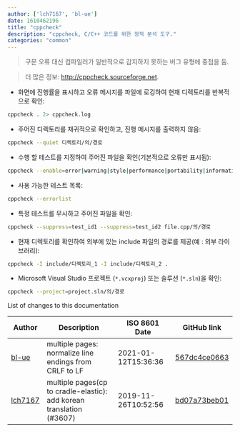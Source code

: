 ```yaml
---
author: ['lch7167', 'bl-ue']
date: 1610462196
title: "cppcheck"
description: "cppcheck, C/C++ 코드를 위한 정적 분석 도구."
categories: "common"
---
```

> 구문 오류 대신 컴파일러가 일반적으로 감지하지 못하는 버그 유형에 중점을 둠.

> 더 많은 정보: <http://cppcheck.sourceforge.net>.

- 화면에 진행률을 표시하고 오류 메시지를 파일에 로깅하여 현재 디렉토리를 반복적으로 확인:

```bash
cppcheck . 2> cppcheck.log
```

- 주어진 디렉토리를 재귀적으로 확인하고, 진행 메시지를 출력하지 않음:

```bash
cppcheck --quiet 디렉토리/의/경로
```

- 수행 할 테스트를 지정하여 주어진 파일을 확인(기본적으로 오류만 표시됨):

```bash
cppcheck --enable=error|warning|style|performance|portability|information|all file.cpp/의/경로
```

- 사용 가능한 테스트 목록:

```bash
cppcheck --errorlist
```

- 특정 테스트를 무시하고 주어진 파일을 확인:

```bash
cppcheck --suppress=test_id1 --suppress=test_id2 file.cpp/의/경로
```

- 현재 디렉토리를 확인하여 외부에 있는 include 파일의 경로를 제공(예 : 외부 라이브러리):

```bash
cppcheck -I include/디렉토리_1 -I include/디렉토리_2 .
```

- Microsoft Visual Studio 프로젝트 (`*.vcxproj`) 또는 솔루션 (`*.sln`)을 확인:

```bash
cppcheck --project=project.sln/의/경로
```
List of changes to this documentation


Author | Description | ISO 8601 Date | GitHub link
------|-----|-----|-----
[bl-ue](mailto:54780737+bl-ue@users.noreply.github.com) | multiple pages: normalize line endings from CRLF to LF | 2021-01-12T15:36:36 | [567dc4ce0663](https://github.com/tldr-pages/tldr/commit/567dc4ce0663231ea1b8b9533b327094eb82ba1f)
[lch7167](mailto:youngsj69@gmail.com) | multiple pages(cp to cradle-elastic): add korean translation (#3607) | 2019-11-26T10:52:56 | [bd07a73beb01](https://github.com/tldr-pages/tldr/commit/bd07a73beb0168939d441cd008f17b80775a9ead)

